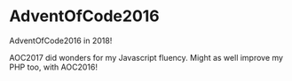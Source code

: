 # AdventOfCode2016
AdventOfCode2016 in 2018! 

AOC2017 did wonders for my Javascript fluency. Might as well improve my PHP too, with AOC2016!
